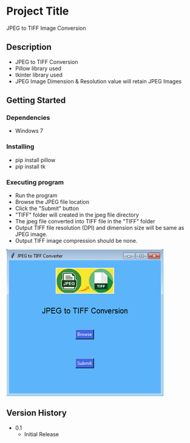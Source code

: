 # Project Title

JPEG to TIFF Image Conversion

## Description

* JPEG to TIFF Conversion
* Pillow library used
* tkinter library used
* JPEG Image Dimension & Resolution value will retain JPEG Images

## Getting Started

### Dependencies

* Windows 7

### Installing

* pip install pillow
* pip install tk

### Executing program

* Run the program
* Browse the JPEG file location 
* Click the "Submit" button
* "TIFF" folder will created in the jpeg file directory
* The jpeg file converted into TIFF file in the "TIFF" folder
* Output TIFF file resolution (DPI) and dimension size will be same as JPEG image.
* Output TIFF image compression should be none.
<p><img src="https://github.com/Rajasekaran85/JPEG-to-TIFF-Conversion/blob/main/img.jpg"/></p>


## Version History

* 0.1
    * Initial Release
